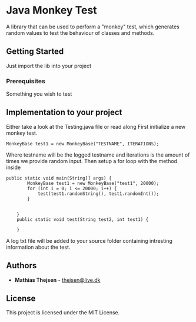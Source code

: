 # Java Monkey Test
A library that can be used to perform a "monkey" test, which generates random values to test the behaviour of classes and methods.

## Getting Started
Just import the lib into your project

### Prerequisites
Something you wish to test
## Implementation to your project
Either take a look at the Testing.java file or read along
First initialize a new monkey test.
```
MonkeyBase test1 = new MonkeyBase("TESTNAME", ITERATIONS);
```
Where testname will be the logged testname and iterations is the amount of times we provide random input.
Then setup a for loop with the method inside
```
public static void main(String[] args) {
		MonkeyBase test1 = new MonkeyBase("test1", 20000);
		for (int i = 0; i <= 20000; i++) {
			test(test1.randomString(), test1.randomInt());
		}


	}
	public static void test(String test2, int test1) {

	}
```

A log txt file will be added to your source folder containing intresting information about the test.
## Authors

* **Mathias Thejsen** - thejsen@live.dk

## License

This project is licensed under the MIT License.


